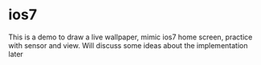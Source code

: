 ios7
====

This is a demo to draw a live wallpaper, mimic ios7 home screen, practice with sensor and view. Will discuss some ideas about the implementation later

